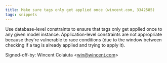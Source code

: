 ```yaml
---
title: Make sure tags only get applied once (wincent.com, 3342585)
tags: snippets
---
```


Use database-level constraints to ensure that tags only get applied once to any given model instance. Application-level constraints are not appropriate because they're vulnerable to race conditions (due to the window between checking if a tag is already applied and trying to apply it).

Signed-off-by: Wincent Colaiuta &lt;win@wincent.com&gt;
